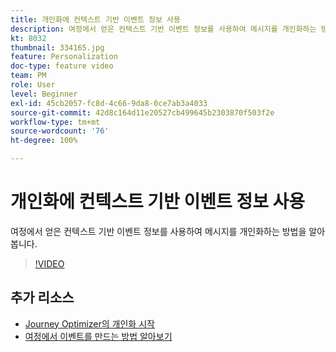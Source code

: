 ```yaml
---
title: 개인화에 컨텍스트 기반 이벤트 정보 사용
description: 여정에서 얻은 컨텍스트 기반 이벤트 정보를 사용하여 메시지를 개인화하는 방법을 알아봅니다.
kt: 8032
thumbnail: 334165.jpg
feature: Personalization
doc-type: feature video
team: PM
role: User
level: Beginner
exl-id: 45cb2057-fc8d-4c66-9da8-0ce7ab3a4033
source-git-commit: 42d8c164d11e20527cb499645b2303870f503f2e
workflow-type: tm+mt
source-wordcount: '76'
ht-degree: 100%

---
```


# 개인화에 컨텍스트 기반 이벤트 정보 사용

여정에서 얻은 컨텍스트 기반 이벤트 정보를 사용하여 메시지를 개인화하는 방법을 알아봅니다.

>[!VIDEO](https://video.tv.adobe.com/v/334165?quality=12)

## 추가 리소스

* [Journey Optimizer의 개인화 시작](https://experienceleague.adobe.com/docs/journey-optimizer/using/create-messages/personalization/personalize.html?lang=ko)
* [여정에서 이벤트를 만드는 방법 알아보기](https://experienceleague.adobe.com/docs/journey-optimizer/using/get-started/configure-journeys/events-journeys/unitary-events/about-creating.html?lang=ko)
